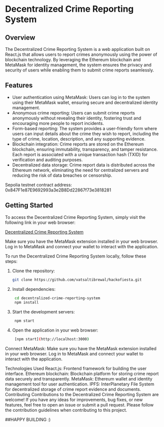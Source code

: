 
# Decentralized Crime Reporting System

## Overview

The Decentralized Crime Reporting System is a web application built on React.js that allows users to report crimes anonymously using the power of blockchain technology. By leveraging the Ethereum blockchain and MetaMask for identity management, the system ensures the privacy and security of users while enabling them to submit crime reports seamlessly.

## Features
- User authentication using MetaMask: Users can log in to the system using their MetaMask wallet, ensuring secure and decentralized identity management.
- Anonymous crime reporting: Users can submit crime reports anonymously without revealing their identity, fostering trust and encouraging more people to report incidents.
- Form-based reporting: The system provides a user-friendly form where users can input details about the crime they wish to report, including the type of crime, location, description, and any supporting evidence.
- Blockchain integration: Crime reports are stored on the Ethereum blockchain, ensuring immutability, transparency, and tamper resistance. Each report is associated with a unique transaction hash (TXID) for verification and auditing purposes.
- Decentralized data storage: Crime report data is distributed across the Ethereum network, eliminating the need for centralized servers and reducing the risk of data breaches or censorship.

Sepolia testnet contract address: 0x847F1e87E9692993a3e2B8Dd22867f73e3818281

## Getting Started
To access the Decentralized Crime Reporting System, simply visit the following link in your web browser:

[Decentralized Crime Reporting System](https://hackofiesta-garuda.netlify.app)

Make sure you have the MetaMask extension installed in your web browser. Log in to MetaMask and connect your wallet to interact with the application.

To run the Decentralized Crime Reporting System locally, follow these steps:

1. Clone the repository:
   ```bash
   git clone https://github.com/vatsaltibrewal/hackofiesta.git
2. Install dependencies:
   ```bash
    cd decentralized-crime-reporting-system
    npm install
3. Start the development servers:
   ```bash
    npm start

4. Open the application in your web browser:
   ```bash
    [npm start](http://localhost:3000)
   
Connect MetaMask: Make sure you have the MetaMask extension installed in your web browser. Log in to MetaMask and connect your wallet to interact with the application.

Technologies Used
React.js: Frontend framework for building the user interface.
Ethereum blockchain: Blockchain platform for storing crime report data securely and transparently.
MetaMask: Ethereum wallet and identity management tool for user authentication.
IPFS: InterPlanetary File System for decentralized storage of crime report evidence and documents.
Contributing
Contributions to the Decentralized Crime Reporting System are welcome! If you have any ideas for improvements, bug fixes, or new features, feel free to open an issue or submit a pull request. Please follow the contribution guidelines when contributing to this project.

##HAPPY BUILDING :)

